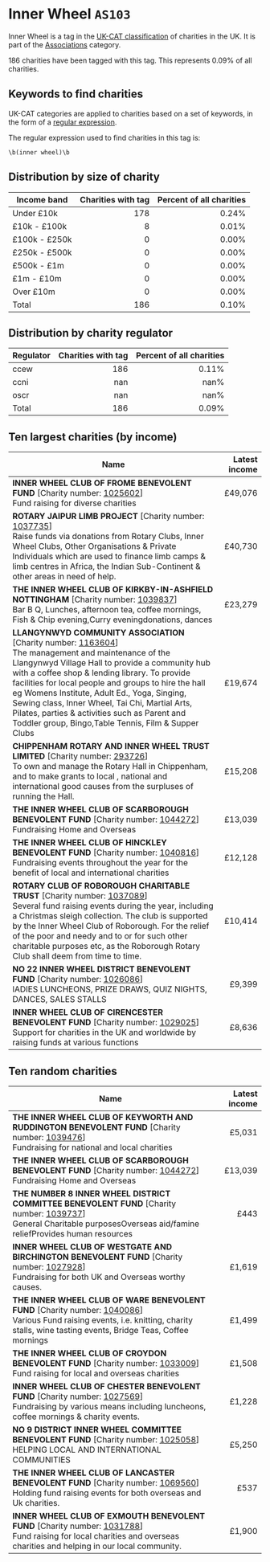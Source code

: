 # Inner Wheel `AS103`

Inner Wheel is a tag in the [UK-CAT classification](../tag_list.md) of charities in the 
UK. It is part of the [Associations](AS.md) category.

186 charities have been tagged with this tag.
This represents 0.09% of all charities.

## Keywords to find charities

UK-CAT categories are applied to charities based on a set of keywords, in the form of a [regular expression](https://en.wikipedia.org/wiki/Regular_expression).

The regular expression used to find charities in this tag is:

`\b(inner wheel)\b`



## Distribution by size of charity

Income band | Charities with tag | Percent of all charities
------------|-------------------:|-------------------------:
Under £10k | 178 | 0.24%
£10k - £100k | 8 | 0.01%
£100k - £250k | 0 | 0.00%
£250k - £500k | 0 | 0.00%
£500k - £1m | 0 | 0.00%
£1m - £10m | 0 | 0.00%
Over £10m | 0 | 0.00%
Total | 186 | 0.10%


## Distribution by charity regulator

Regulator | Charities with tag | Percent of all charities
------------|-------------------:|-------------------------:
ccew | 186 | 0.11%
ccni | nan | nan%
oscr | nan | nan%
Total | 186 | 0.09%


## Ten largest charities (by income)

Name | Latest income
-----|--------:
<strong>INNER WHEEL CLUB OF FROME BENEVOLENT FUND</strong> [Charity number: [1025602](https://findthatcharity.uk/orgid/GB-CHC-1025602)]<br>Fund raising for diverse charities | £49,076
<strong>ROTARY JAIPUR LIMB PROJECT</strong> [Charity number: [1037735](https://findthatcharity.uk/orgid/GB-CHC-1037735)]<br>Raise funds via donations from Rotary Clubs, Inner Wheel Clubs, Other Organisations & Private Individuals which are used to finance limb camps & limb centres in Africa, the Indian Sub-Continent & other areas in need of help. | £40,730
<strong>THE INNER WHEEL CLUB OF KIRKBY-IN-ASHFIELD NOTTINGHAM</strong> [Charity number: [1039837](https://findthatcharity.uk/orgid/GB-CHC-1039837)]<br>Bar B Q, Lunches, afternoon tea, coffee mornings, Fish & Chip evening,Curry eveningdonations, dances | £23,279
<strong>LLANGYNWYD COMMUNITY ASSOCIATION</strong> [Charity number: [1163604](https://findthatcharity.uk/orgid/GB-CHC-1163604)]<br>The management and maintenance  of the Llangynwyd Village Hall to provide a community hub with a coffee shop & lending library.  To provide facilities for local people and groups to hire  the hall eg Womens Institute,  Adult Ed., Yoga, Singing, Sewing class, Inner Wheel, Tai Chi, Martial Arts, Pilates, parties &  activities such as Parent and Toddler group, Bingo,Table Tennis, Film & Supper Clubs | £19,674
<strong>CHIPPENHAM ROTARY AND INNER WHEEL TRUST LIMITED</strong> [Charity number: [293726](https://findthatcharity.uk/orgid/GB-CHC-293726)]<br>To own and manage the Rotary Hall in Chippenham, and to make grants to local , national and international  good causes  from the surpluses of running the Hall. | £15,208
<strong>THE INNER WHEEL CLUB OF SCARBOROUGH BENEVOLENT FUND</strong> [Charity number: [1044272](https://findthatcharity.uk/orgid/GB-CHC-1044272)]<br>Fundraising Home and Overseas | £13,039
<strong>THE INNER WHEEL CLUB OF HINCKLEY BENEVOLENT FUND</strong> [Charity number: [1040816](https://findthatcharity.uk/orgid/GB-CHC-1040816)]<br>Fundraising events throughout the year for the benefit of local and international charities | £12,128
<strong>ROTARY CLUB OF ROBOROUGH CHARITABLE TRUST</strong> [Charity number: [1037089](https://findthatcharity.uk/orgid/GB-CHC-1037089)]<br>Several fund raising events during the year, including a Christmas sleigh collection. The club is supported by the Inner Wheel Club of Roborough. For the relief of the poor and needy and to or for such other charitable purposes etc, as the Roborough Rotary Club shall deem from time to time. | £10,414
<strong>NO 22 INNER WHEEL DISTRICT BENEVOLENT FUND</strong> [Charity number: [1026086](https://findthatcharity.uk/orgid/GB-CHC-1026086)]<br>lADIES LUNCHEONS, PRIZE DRAWS, QUIZ NIGHTS, DANCES, SALES STALLS | £9,399
<strong>INNER WHEEL CLUB OF CIRENCESTER BENEVOLENT FUND</strong> [Charity number: [1029025](https://findthatcharity.uk/orgid/GB-CHC-1029025)]<br>Support for charities in the UK and worldwide by raising funds at various functions | £8,636


## Ten random charities

Name | Latest income
-----|--------:
<strong>THE INNER WHEEL CLUB OF KEYWORTH AND RUDDINGTON BENEVOLENT FUND</strong> [Charity number: [1039476](https://findthatcharity.uk/orgid/GB-CHC-1039476)]<br>Fundraising for national and local charities | £5,031
<strong>THE INNER WHEEL CLUB OF SCARBOROUGH BENEVOLENT FUND</strong> [Charity number: [1044272](https://findthatcharity.uk/orgid/GB-CHC-1044272)]<br>Fundraising Home and Overseas | £13,039
<strong>THE NUMBER 8 INNER WHEEL DISTRICT COMMITTEE BENEVOLENT FUND</strong> [Charity number: [1039737](https://findthatcharity.uk/orgid/GB-CHC-1039737)]<br>General Charitable purposesOverseas aid/famine reliefProvides human resources | £443
<strong>INNER WHEEL CLUB OF WESTGATE AND BIRCHINGTON BENEVOLENT FUND</strong> [Charity number: [1027928](https://findthatcharity.uk/orgid/GB-CHC-1027928)]<br>Fundraising for both UK and Overseas worthy causes. | £1,619
<strong>THE INNER WHEEL CLUB OF WARE BENEVOLENT FUND</strong> [Charity number: [1040086](https://findthatcharity.uk/orgid/GB-CHC-1040086)]<br>Various Fund raising events, i.e. knitting, charity stalls, wine tasting events, Bridge Teas, Coffee mornings | £1,499
<strong>THE INNER WHEEL CLUB OF CROYDON BENEVOLENT FUND</strong> [Charity number: [1033009](https://findthatcharity.uk/orgid/GB-CHC-1033009)]<br>Fund raising for local and overseas charities | £1,508
<strong>INNER WHEEL CLUB OF CHESTER BENEVOLENT FUND</strong> [Charity number: [1027569](https://findthatcharity.uk/orgid/GB-CHC-1027569)]<br>Fundraising by various means including luncheons, coffee mornings & charity events. | £1,228
<strong>NO 9 DISTRICT INNER WHEEL COMMITTEE BENEVOLENT FUND</strong> [Charity number: [1025058](https://findthatcharity.uk/orgid/GB-CHC-1025058)]<br>HELPING LOCAL AND INTERNATIONAL COMMUNITIES | £5,250
<strong>THE INNER WHEEL CLUB OF LANCASTER BENEVOLENT FUND</strong> [Charity number: [1069560](https://findthatcharity.uk/orgid/GB-CHC-1069560)]<br>Holding fund raising events for both overseas and Uk charities. | £537
<strong>INNER WHEEL CLUB OF EXMOUTH BENEVOLENT FUND</strong> [Charity number: [1031788](https://findthatcharity.uk/orgid/GB-CHC-1031788)]<br>Fund raising for local charities and overseas charities and helping in our local community. | £1,900
